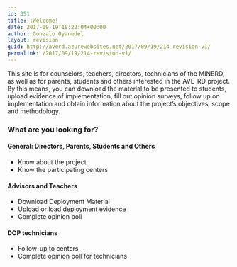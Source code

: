 ```yaml
---
id: 351
title: ¡Welcome!
date: 2017-09-19T18:22:04+00:00
author: Gonzalo Oyanedel
layout: revision
guid: http://averd.azurewebsites.net/2017/09/19/214-revision-v1/
permalink: /2017/09/19/214-revision-v1/
---
```

This site is for counselors, teachers, directors, technicians of the MINERD, as well as for parents, students and others interested in the AVE-RD project. By this means, you can download the material to be presented to students, upload evidence of implementation, fill out opinion surveys, follow up on implementation and obtain information about the project&#8217;s objectives, scope and methodology.

### **What are you looking for?**

#### **General**: **Directors, Parents, Students and Others**

  * Know about the project
  * Know the participating centers

#### Advisors and Teachers

  * Download Deployment Material
  * Upload or load deployment evidence
  * Complete opinion poll

#### **DOP technicians**

  * Follow-up to centers
  * Complete opinion poll for technicians

&nbsp;